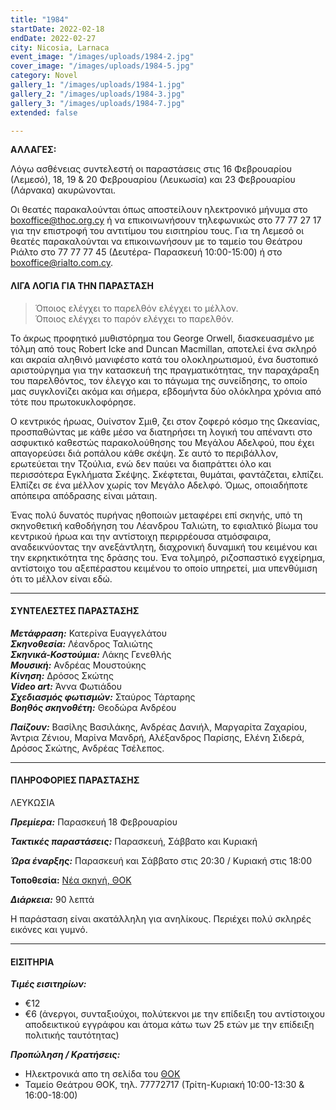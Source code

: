 ```yaml
---
title: "1984"
startDate: 2022-02-18
endDate: 2022-02-27
city: Nicosia, Larnaca
event_image: "/images/uploads/1984-2.jpg"
cover_image: "/images/uploads/1984-5.jpg"
category: Novel
gallery_1: "/images/uploads/1984-1.jpg"
gallery_2: "/images/uploads/1984-3.jpg"
gallery_3: "/images/uploads/1984-7.jpg"
extended: false

---
```

**ΑΛΛΑΓΕΣ:**

Λόγω ασθένειας συντελεστή οι παραστάσεις στις 16 Φεβρουαρίου (Λεμεσό), 18, 19 & 20 Φεβρουαρίου (Λευκωσία) και 23 Φεβρουαρίου (Λάρνακα) ακυρώνονται. 

Οι θεατές παρακαλούνται όπως αποστείλουν ηλεκτρονικό μήνυμα στο boxoffice@thoc.org.cy ή να επικοινωνήσουν τηλεφωνικώς στο 77 77 27 17 για την επιστροφή του αντιτίμου του εισιτηρίου τους. Για τη Λεμεσό οι θεατές παρακαλούνται να επικοινωνήσουν με το ταμείο του Θεάτρου Ριάλτο στο 77 77 77 45 (Δευτέρα- Παρασκευή 10:00-15:00) ή στο boxoffice@rialto.com.cy.

#### ΛΙΓΑ ΛΟΓΙΑ ΓΙΑ ΤΗΝ ΠΑΡΑΣΤΑΣΗ

> Όποιος ελέγχει το παρελθόν ελέγχει το μέλλον.  
> Όποιος ελέγχει το παρόν ελέγχει το παρελθόν.

Το άκρως προφητικό μυθιστόρημα του George Orwell, διασκευασμένο με τόλμη από τους Robert Icke and Duncan Macmillan, αποτελεί ένα σκληρό και ακραία αληθινό μανιφέστο κατά του ολοκληρωτισμού, ένα δυστοπικό αριστούργημα για την κατασκευή της πραγματικότητας, την παραχάραξη του παρελθόντος, τον έλεγχο και το πάγωμα της συνείδησης, το οποίο μας συγκλονίζει ακόμα και σήμερα, εβδομήντα δύο ολόκληρα χρόνια από τότε που πρωτοκυκλοφόρησε.

Ο κεντρικός ήρωας, Ουίνστον Σμιθ, ζει στον ζοφερό κόσμο της Ωκεανίας, προσπαθώντας με κάθε μέσο να διατηρήσει τη λογική του απέναντι στο ασφυκτικό καθεστώς παρακολούθησης του Μεγάλου Αδελφού, που έχει απαγορεύσει διά ροπάλου κάθε σκέψη. Σε αυτό το περιβάλλον, ερωτεύεται την Τζούλια, ενώ δεν παύει να διαπράττει όλο και περισσότερα Εγκλήματα Σκέψης. Σκέφτεται, θυμάται, φαντάζεται, ελπίζει. Ελπίζει σε ένα μέλλον χωρίς τον Μεγάλο Αδελφό. Όμως, οποιαδήποτε απόπειρα απόδρασης είναι μάταιη.

Ένας πολύ δυνατός πυρήνας ηθοποιών μεταφέρει επί σκηνής, υπό τη σκηνοθετική καθοδήγηση του Λέανδρου Ταλιώτη, το εφιαλτικό βίωμα του κεντρικού ήρωα και την αντίστοιχη περιρρέουσα ατμόσφαιρα, αναδεικνύοντας την ανεξάντλητη, διαχρονική δυναμική του κειμένου και την εκρηκτικότητα της δράσης του. Ένα τολμηρό, ριζοσπαστικό εγχείρημα, αντίστοιχο του αξεπέραστου κειμένου το οποίο υπηρετεί, μια υπενθύμιση ότι το μέλλον είναι εδώ.

***

#### ΣΥΝΤΕΛΕΣΤΕΣ ΠΑΡΑΣΤΑΣΗΣ

**_Μετάφραση:_** Κατερίνα Ευαγγελάτου  
**_Σκηνοθεσία:_** Λέανδρος Ταλιώτης  
**_Σκηνικά-Κοστούμια:_** Λάκης Γενεθλής  
**_Μουσική:_** Ανδρέας Μουστούκης  
**_Κίνηση:_** Δρόσος Σκώτης  
**_Video art:_** Άννα Φωτιάδου  
**_Σχεδιασμός φωτισμών:_** Σταύρος Τάρταρης  
**_Βοηθός σκηνοθέτη:_** Θεοδώρα Ανδρέου

**_Παίζουν:_** Βασίλης Βασιλάκης, Ανδρέας Δανιήλ, Μαργαρίτα Ζαχαρίου, Άντρια Ζένιου, Μαρίνα Μανδρή, Αλέξανδρος Παρίσης, Ελένη Σιδερά, Δρόσος Σκώτης, Ανδρέας Τσέλεπος.

***

#### ΠΛΗΡΟΦΟΡΙΕΣ ΠΑΡΑΣΤΑΣΗΣ

ΛΕΥΚΩΣΙΑ

**_Πρεμίερα:_** Παρασκευή 18 Φεβρουαρίου

**_Τακτικές παραστάσεις:_** Παρασκευή, Σάββατο και Κυριακή

**_Ώρα έναρξης:_** Παρασκευή και Σάββατο στις 20:30 / Κυριακή στις 18:00

**Τοποθεσία:** [Νέα σκηνή, ΘΟΚ](https://www.google.com/maps/search/%CE%B8%CE%B5%CE%B1%CF%84%CF%81%CE%BF+%CE%B8%CE%BF%CE%BA/@35.1534018,33.3335711,13z/data=!3m1!4b1 "Νεα Σκηνή, ΘΟΚ")

**_Διάρκεια:_** 90 λεπτά

Η παράσταση είναι ακατάλληλη για ανηλίκους. Περιέχει πολύ σκληρές εικόνες και γυμνό.

***

#### ΕΙΣΙΤΗΡΙΑ

**_Τιμές εισιτηρίων:_**

* €12
* €6 (άνεργοι, συνταξιούχοι, πολύτεκνοι με την επίδειξη του αντίστοιχου αποδεικτικού εγγράφου και άτομα κάτω των 25 ετών με την επίδειξη πολιτικής ταυτότητας)

**_Προπώληση / Κρατήσεις:_**

* Ηλεκτρονικά απο τη σελίδα του [ΘΟΚ](https://www.thoc.org.cy/event/1984,4686,235,el,shows "Κρατήσεις εισιτηρίων")
* Ταμείο Θεάτρου ΘΟΚ, τηλ. 77772717 (Τρίτη-Κυριακή 10:00-13:30 & 16:00-18:00)